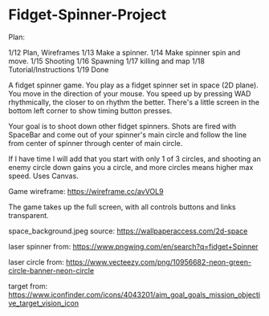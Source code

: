 # Fidget-Spinner-Project

Plan:

1/12 Plan, Wireframes
1/13 Make a spinner. 
1/14 Make spinner spin and move.
1/15 Shooting
1/16 Spawning 
1/17 killing and map
1/18 Tutorial/Instructions
1/19 Done


A fidget spinner game. You play as a fidget spinner set in space (2D plane). You move in the direction of your mouse. You speed up by pressing WAD rhythmically, the closer to on rhythm the better. There's a little screen in the bottom left corner to show timing button presses.

Your goal is to shoot down other fidget spinners. Shots are fired with SpaceBar and come out of your spinner's main circle and follow the line from center of spinner through center of main circle.

If I have time I will add that you start with only 1 of 3 circles, and shooting an enemy circle down gains you a circle, and more circles means higher max speed.
Uses Canvas.

Game wireframe: https://wireframe.cc/avVOL9

The game takes up the full screen, with all controls buttons and links transparent.

space_background.jpeg source: https://wallpaperaccess.com/2d-space

laser spinner from: https://www.pngwing.com/en/search?q=fidget+Spinner

laser circle from: https://www.vecteezy.com/png/10956682-neon-green-circle-banner-neon-circle

target from: https://www.iconfinder.com/icons/4043201/aim_goal_goals_mission_objective_target_vision_icon